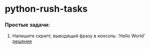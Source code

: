 # python-rush-tasks
<h3>Простые задачи:</h3>

1. Напишите скрипт, выводящий фразу в консоль: 'Hello World'
<br><a href="https://github.com/avedensky/python-rush-tasks/blob/master/level-1/task-1/task-1-1.py">решение</a><br>
